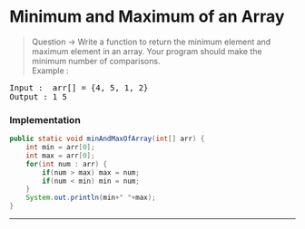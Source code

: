 # Minimum and Maximum of an Array
> Question -> Write a function to return the minimum element and maximum element in an array. Your program should make the minimum number of comparisons.     
> Example : 
<pre>
Input :  arr[] = {4, 5, 1, 2}
Output : 1 5
</pre>

### Implementation
```java
public static void minAndMaxOfArray(int[] arr) {
    int min = arr[0];
    int max = arr[0];
    for(int num : arr) {
        if(num > max) max = num;
        if(num < min) min = num;
    }
    System.out.println(min+" "+max);
}
```
---
